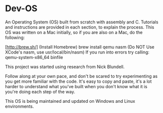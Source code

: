 # Dev-OS
An Operating System (OS) built from scratch with assembly and C. Tutorials and instructions are provided in each section, to explain the process. This OS was written on a Mac initially, so if you are also on a Mac, do the following:

[http://brew.sh/] (Install Homebrew)
brew install qemu nasm (Do NOT Use XCode's nasm, use usr/local/bin/nasm)
If you run into errors try calling: qemu-system-x86_64 binfile

This project was started using research from Nick Blundell.

Follow along at your own pace, and don't be scared to try experimenting as you get more familiar with the code. It's easy to copy and paste, it's a lot harder to understand what you've built when you don't know what it is you're doing each step of the way.

This OS is being maintained and updated on Windows and Linux environments. 
